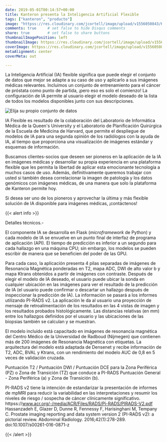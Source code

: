 ```yaml
---
date: 2019-05-01T00:14:57+00:00
title: Kanteron presenta la Inteligencia Artificial Flexible
tags: ["kanteron", "producto"]
image: "httpss://res.cloudinary.com/jcortell/image/upload/v1556050843/Kanteron/AIcalculation.png"
comments: true     # set false to hide Disqus comments
share: true        # set false to share buttons
thumbnailImagePosition: left
thumbnailImage: httpss://res.cloudinary.com/jcortell/image/upload/v1556050843/Kanteron/AIcalculation.png
coverImage: httpss://res.cloudinary.com/jcortell/image/upload/v1556050843/Kanteron/AIcalculation.png
metaAlignment: center
coverMeta: out

---
```


La Inteligencia Artificial (IA) flexible significa que puede elegir el conjunto de datos que mejor se adapte a su caso de uso y aplicarlo a sus imágenes médicas relevantes. Incluimos un conjunto de entrenamiento para el cáncer de próstata como punto de partida, ¡pero eso es solo el comienzo!
La configuración de IA permite al usuario elegir el modelo deseado de la lista de todos los modelos disponibles junto con sus descripciones.

<!--more-->

![Elija su propio conjunto de datos](httpss://res.cloudinary.com/jcortell/image/upload/v1556050843/Kanteron/AIdataset.png)

IA Flexible es resultado de la colaboración del Laboratorio de Informática Médica de la Queen's University y el Laboratorio de Planificación Quirúrgica de la Escuela de Medicina de Harvard, que permite el despliegue de modelos de IA para una segunda opinión de los radiólogos con la ayuda de IA, al tiempo que proporciona una visualización de imágenes estándar y esquemas de información.

Buscamos clientes-socios que deseen ser pioneros en la aplicación de la IA en imágenes médicas y desarrollar su propia experiencia en una plataforma flexible que les permita la libertad de aplicar esta emocionante tecnología a muchos casos de uso. Además, definitivamente queremos trabajar con usted si también desea correlacionar la imagen de patología y los datos genómicos con imágenes médicas, de una manera que solo la plataforma de Kanteron permite hoy.

Si desea ser uno de los pioneros y aprovechar la última y más flexible solución de IA disponible para imágenes médicas, ¡contáctenos!

{{< alert info >}}

Detalles técnicos.-

El componente IA se desarrolla en Flask (*microframework* de Python) y cada modelo de IA se envuelve en un punto final de interfaz de programa de aplicación (API). El tiempo de predicción es inferior a un segundo para cada hallazgo en una máquina CPU; sin embargo, los modelos se pueden escribir de manera que se beneficien del poder de las GPU.

Para cada caso, la aplicación presenta 4 pilas separadas de imágenes de Resonancia Magnética ponderadas en T2, mapa ADC, DWI de alto valor b y mapa Ktrans obtenidos a partir de imágenes con contraste. Después de elegir el modelo de IA deseado, el usuario puede ubicar la sonda en cualquier ubicación en las imágenes para ver el resultado de la predicción de IA (el usuario puede confirmar o descartar un hallazgo después de inspeccionar la predicción de IA). La información se pasará a los informes utilizando PI-RADS v2. La aplicación le da al usuario una proyección de mensaje de retroalimentación de los resultados en las 4 vistas de imagen y los resultados probados histológicamente. Las distancias relativas (en mm) entre los hallazgos definidos por el usuario y las ubicaciones de las biopsias también se calculan y se muestran.

El modelo incluido está capacitado en imágenes de resonancia magnética del Centro Médico de la Universidad de Radboud (Nijmegen) que contienen más de 200 imágenes de Resonancia Magnética con etiquetas. La arquitectura del modelo está adaptada de Densenet y recibe información de T2, ADC, BVAL y Ktrans, con un rendimiento del modelo AUC de 0,8 en 5 veces de validación cruzada.

Puntuación T2 / Puntuación DWI / Puntuación DCE para la Zona Periférica (PZ) o Zona de Transición (TZ) que conduce a PI-RADS Puntuación General - Zona Periférica (a) y Zona de Transición (b).

PI-RADS v2 tiene la intención de estandarizar la presentación de informes de mpMRI para reducir la variabilidad en las interpretaciones y resumir los niveles de riesgo / sospecha de cáncer clínicamente significativo.
httpss://www.acr.org/-/media/ACR/Files/RADS/Pi-RADS/PIRADS-V2.pdf
Hassanzadeh E, Glazer D, Dunne R, Fennessy F, Harisinghani M, Tempany C. Prostate imaging reporting and data system version 2 (PI-RADS v2): a pictorial review.  Abdominal Radiology. 2016;42(1):278-289. doi:10.1007/s00261-016-0871-z

{{< /alert >}}
